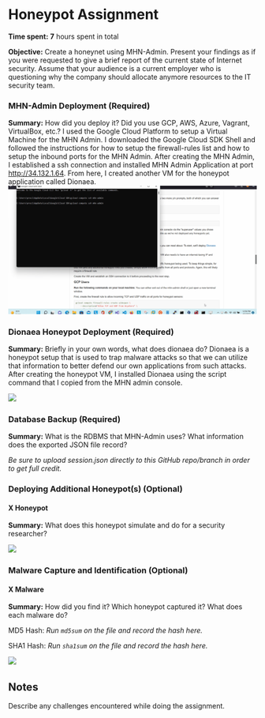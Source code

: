 # Honeypot Assignment

**Time spent:** **7** hours spent in total

**Objective:** Create a honeynet using MHN-Admin. Present your findings as if you were requested to give a brief report of the current state of Internet security. Assume that your audience is a current employer who is questioning why the company should allocate anymore resources to the IT security team.

### MHN-Admin Deployment (Required)

**Summary:** How did you deploy it? Did you use GCP, AWS, Azure, Vagrant, VirtualBox, etc.?
I used the Google Cloud Platform to setup a Virtual Machine for the MHN Admin. I downloaded the Google Cloud SDK Shell and followed the instructions for how to setup the firewall-rules list and how to setup the inbound ports for the MHN Admin. After creating the MHN Admin, I established a ssh connection and installed MHN Admin Application at port http://34.132.1.64. From here, I created another VM for the honeypot application called Dionaea.
<img src="Rowe_MHN.gif">

### Dionaea Honeypot Deployment (Required)

**Summary:** Briefly in your own words, what does dionaea do?
Dionaea is a honeypot setup that is used to trap malware attacks so that we can utilize that information to better defend our own applications from such attacks. After creating the honeypot VM, I installed Dionaea using the script command that I copied from the MHN admin console.

<img src="dRowe_Honeypot.gif">

### Database Backup (Required) 

**Summary:** What is the RDBMS that MHN-Admin uses? What information does the exported JSON file record?

*Be sure to upload session.json directly to this GitHub repo/branch in order to get full credit.*

### Deploying Additional Honeypot(s) (Optional)

#### X Honeypot

**Summary:** What does this honeypot simulate and do for a security researcher?

<img src="x-honeypot.gif">

### Malware Capture and Identification (Optional)

#### X Malware

**Summary:** How did you find it? Which honeypot captured it? What does each malware do?

MD5 Hash: *Run `md5sum` on the file and record the hash here.*

SHA1 Hash: *Run `sha1sum` on the file and record the hash here.*

<img src="x-malware.gif">

## Notes

Describe any challenges encountered while doing the assignment.
